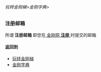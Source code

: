 ###### 玩转金刚梯>金刚字典>

### 注册邮箱

所谓<Strong> 注册邮箱 </Strong >即您在[ 金刚网 ]()[ <strong>注册</strong> ](https://github.com/a2zitpro/web/blob/master/l2_reg.md)时提交的邮箱

#### 返回到
- [玩转金刚梯](https://github.com/a2zitpro/web/blob/master/LadderFree/A.md)
- [金刚字典](https://github.com/a2zitpro/web/blob/master/LadderFree/kkDictionary/KKDictionary.md)

